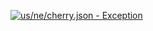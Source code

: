 [![us/ne/cherry.json - Exception](https://img.shields.io/badge/us/ne/cherry.json-Exception-red)](https://github.com/openaddresses/openaddresses/tree/master/sources/us/ne/cherry.json)